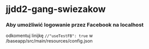 # jjdd2-gang-swiezakow 

### Aby umożliwić logowanie przez Facebook na localhost 
odkomentuj linijkę `//"useTestFB": true` w /baseapp/src/main/resources/config.json  
